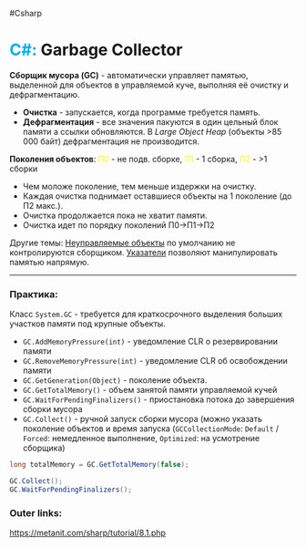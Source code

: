 #Csharp 
# <font color="#00b0f0">C#:</font> Garbage Collector

**Сборщик мусора (GC)** - автоматически управляет памятью, выделенной для объектов в управляемой куче, выполняя её очистку и дефрагментацию.
- **Очистка** - запускается, когда программе требуется память.
- **Дефрагментация** - все значения пакуются в один цельный блок памяти а ссылки обновляются. В *Large Object Heap* (объекты >85 000 байт) дефрагментация не производится.

**Поколения объектов**: <font color="#ffff00">П0</font> - не подв. сборке, <font color="#ffff00">П1</font> - 1 сборка, <font color="#ffff00">П2</font> - >1 сборки
- Чем моложе поколение, тем меньше издержки на очистку.
- Каждая очистка поднимает оставшиеся объекты на 1 поколение (до П2 макс.).
- Очистка продолжается пока не хватит памяти.
- Очистка идет по порядку поколений П0->П1->П2

Другие темы:
[Неуправляемые объекты](1.%20Languages/C-sharp/GC/Неуправляемые%20объекты.md) по умолчанию не контролируются сборщиком.
[Указатели](1.%20Languages/C-sharp/GC/Указатели.md) позволяют манипулировать памятью напрямую.

---
### Практика:

Класс `System.GC` - требуется для краткосрочного выделения больших участков памяти под крупные объекты.
- `GC.AddMemoryPressure(int)` - уведомление CLR о резервировании памяти
- `GC.RemoveMemoryPressure(int)` - уведомление CLR об освобождении памяти
- `GC.GetGeneration(Object)` - поколение объекта.
- `GC.GetTotalMemory()` - объем занятой памяти управляемой кучей
- `GC.WaitForPendingFinalizers()` - приостановка потока до завершения сборки мусора
- `GC.Collect()` - ручной запуск сборки мусора (можно указать поколение объектов и время запуска (`GCCollectionMode`: `Default` / `Forced`: немедленное выполнение, `Optimized`: на усмотрение сборщика)

```csharp
long totalMemory = GC.GetTotalMemory(false);

GC.Collect();
GC.WaitForPendingFinalizers();
```

### Outer links:
https://metanit.com/sharp/tutorial/8.1.php

